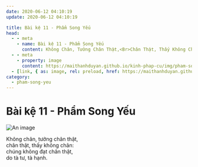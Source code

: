 ```yaml
---
date: 2020-06-12 04:10:19
update: 2020-06-12 04:10:19

title: Bài kệ 11 - Phẩm Song Yếu
head:
  - - meta
    - name: Bài kệ 11 - Phẩm Song Yếu
      content: Không Chân, Tưởng Chân Thật,<Br>Chân Thật, Thấy Không Chân <Br>Chúng Không Đạt Chân Thật,<Br>Do Tà Tư, Tà Hạnh.<Br>
  - - meta
    - property: image
      content: https://maithanhduyan.github.io/kinh-phap-cu/img/pham-song-yeu/pham-song-yeu-011.jpg
  - [link, { as: image, rel: preload, href: https://maithanhduyan.github.io/kinh-phap-cu/img/pham-song-yeu/pham-song-yeu-011.jpg }]
category:
  - pham-song-yeu
---
```


# Bài kệ 11 - Phẩm Song Yếu

![An image](/img/pham-song-yeu/pham-song-yeu-011.jpg)

Không chân, tưởng chân thật,<br>chân thật, thấy không chân:<br>chúng không đạt chân thật,<br>do tà tư, tà hạnh.<br>
